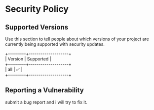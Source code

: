 # Security Policy

## Supported Versions

Use this section to tell people about which versions of your project are
currently being supported with security updates.

+---------+--------------------+<br />
| Version | Supported          |<br />
+---------+--------------------+<br />
|   all   | :white_check_mark: |<br />
+---------+--------------------+<br />


## Reporting a Vulnerability

submit a bug report and i will try to fix it.
